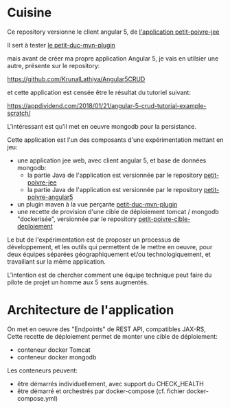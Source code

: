 # Cuisine

Ce repository versionne le client angular 5, de [l'application petit-poivre-jee](https://github.com/Jean-Baptiste-Lasselle/petit-poivre-jee)

Il sert à tester [le petit-duc-mvn-plugin](https://github.com/Jean-Baptiste-Lasselle/petit-duc-mvn-plugin)

mais avant de créer ma propre application Angular 5, je vais en utilsier une autre, présente sur le repository:

https://github.com/KrunalLathiya/Angular5CRUD

et cette application est censée être le résultat du tutoriel suivant:

https://appdividend.com/2018/01/21/angular-5-crud-tutorial-example-scratch/


L'intéressant est qu'il met en oeuvre mongodb pour la persistance.





Cette application est l'un des composants d'une expérimentation mettant en jeu:
* une application jee web, avec client angular 5, et base de données mongodb:
  * la partie Java de l'application est versionnée par le repository [petit-poivre-jee](https://github.com/Jean-Baptiste-Lasselle/petit-poivre-jee)
  * la partie Java de l'application est versionnée par le repository [petit-poivre-angular5](https://github.com/Jean-Baptiste-Lasselle/petit-poivre-angular5)
* un plugin maven à la vue perçante [petit-duc-mvn-plugin](https://github.com/Jean-Baptiste-Lasselle/petit-duc-mvn-plugin)
* une recette de provision d'une cible de déploiement tomcat / mongodb "dockerisée",  versionnée par le repository [petit-poivre-cible-deploiement](https://github.com/Jean-Baptiste-Lasselle/cible-deploiement-petit-poivre)


Le but de l'expérimentation est de proposer un processus de développement, et les outils qui permettent de le mettre en oeuvre, pour deux 
équipes séparées géographiquement et/ou technologiquement, et travaillant sur la même application.

L'intention est de chercher comment une équipe technique peut faire du pilote de projet 
un homme aux 5 sens augmentés.


# Architecture de l'application

On met en oeuvre des "Endpoints" de REST API, compatibles JAX-RS,  
Cette recette de déploiement permet de monter une cible de déploiement:
* conteneur docker Tomcat
* conteneur docker mongodb

Les conteneurs peuvent:
* être démarrés individuellement, avec support du CHECK_HEALTH
* être démarré et orchestrés par docker-compose (cf. fichier docker-compose.yml)
<!-- * À venir: être démarrés et orchestrés par Kubernetes -->







